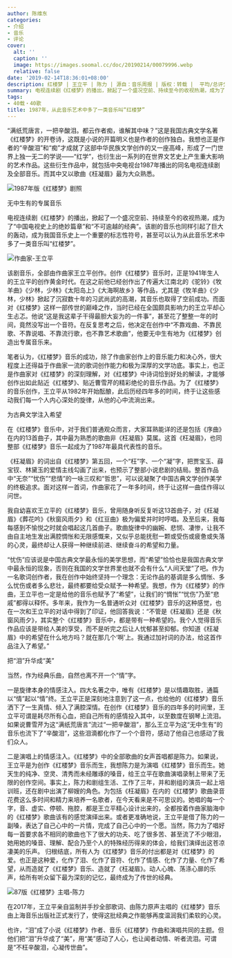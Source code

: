 ```yaml
---
author: 陈维东
categories:
- 介绍
- 音乐
- 评论
cover:
  alt: ''
  caption: ''
  image: https://images.soomal.cc/doc/20190214/00079996.webp
  relative: false
date: '2019-02-14T18:36:01+08:00'
description: 红楼梦 | 王立平 | 陈力 | 源自：音乐周报 | 版权：转载 |  平均/总评分：10.00/40
summary: 电视连续剧《红楼梦》的播出，掀起了一个盛况空前、持续至今的收视热潮，成为了“中国电视史上的绝妙篇章”和“不可逾越的经典”。该剧的音乐也同样引起了巨大的轰动，成为我国音乐史上一个重要的标志性符号，甚至可以认为从此音乐艺术中多了一类音乐叫“红楼梦”……
tags:
- 40载・40歌
title: 1987年，从此音乐艺术中多了一类音乐叫“红楼梦”
---
```


“满纸荒唐言，一把辛酸泪。都云作者痴，谁解其中味？”这是我国古典文学名著《红楼梦》的开卷诗，这既是小说的开篇明义也是作者的创作独白。我想也正是作者的“辛酸泪”和“痴”才成就了这部中华民族文学创作的又一座高峰，形成了一门世界上独一无二的学说――“红学”，也衍生出一系列的在世界文艺史上产生重大影响的艺术作品。这些衍生作品中，就包括中央电视台1987年播出的同名电视连续剧及全部音乐。而其中又以歌曲《枉凝眉》最为大众熟悉。

![1987年版《红楼梦》剧照](https://images.soomal.cc/doc/20190214/00079996.webp)





无中生有的专属音乐

电视连续剧《红楼梦》的播出，掀起了一个盛况空前、持续至今的收视热潮，成为了“中国电视史上的绝妙篇章”和“不可逾越的经典”。该剧的音乐也同样引起了巨大的轰动，成为我国音乐史上一个重要的标志性符号，甚至可以认为从此音乐艺术中多了一类音乐叫“红楼梦”。

![作曲家-王立平](https://images.soomal.cc/doc/20160917/00063333_01.webp)





该剧音乐，全部由作曲家王立平创作。创作《红楼梦》音乐时，正是1941年生人的王立平的创作黄金时代。在这之前他已经创作出了传遍大江南北的《驼铃》《牧羊曲》《少林，少林》《太阳岛上》《大海啊故乡》等作品，尤其是《牧羊曲》《少林，少林》掀起了沉寂数十年的习武尚武的高潮，其音乐也取得了空前成功。而面对《红楼梦》这样一部传世的巅峰之作，当时已经在全国颇具影响力的王立平却心生忐忑。他说“这是我这辈子干得最胆大妄为的一件事”，甚至花了整整一年的时间，竟然没写出一个音符。在反复思考之后，他决定在创作中“不靠戏曲、不靠民歌、不靠说唱、不靠流行歌，也不靠艺术歌曲”，他要无中生有地为《红楼梦》创造出专属音乐来。

笔者认为，《红楼梦》音乐的成功，除了作曲家创作上的音乐能力和决心外，很大程度上还得益于作曲家一流的歌词创作能力和极为深厚的文学功底。事实上，也正是作曲家对《红楼梦》的深刻理解，对《红楼梦》中诗词恰到好处的解读，才能够创作出如此贴近《红楼梦》、贴近曹雪芹的精彩绝伦的音乐作品。为了《红楼梦》的音乐创作，王立平从1982年开始酝酿，此后历经四年多的时间，终于让这些感动我们每一个人内心深处的旋律，从他的心中流淌出来。

为古典文学注入希望

在《红楼梦》音乐中，对于我们普通观众而言，大家耳熟能详的还是包括《序曲》在内的13首曲子，其中最为熟悉的歌曲非《枉凝眉》莫属。这首《枉凝眉》，也同整部《红楼梦》音乐一起成为了1987年最具代表性的音乐。

《枉凝眉》的词出自《红楼梦》第五回，一个“枉”字、一个“凝”字，把贾宝玉、薛宝钗、林黛玉的爱情主线勾画了出来，也预示了整部小说悲剧的结局。整首作品中“无奈”“忧伤”“悲情”的一咏三叹和“哲思”，可以说凝聚了中国古典文学创作美学的终极追求。面对这样一首词，作曲家花了一年多时间，终于让这样一曲佳作得以问世。

我自幼喜欢王立平的《红楼梦》音乐，曾用随身听反复听这13首曲子，对《枉凝眉》《葬花吟》《秋窗风雨夕》和《红豆曲》极为偏爱并时时哼唱。及至后来，我每每感到不愉悦之时就会唱起这几首曲子。歌曲旋律中的幽婉、悲悯、凄惨，让我不由自主地生发出满腔惆怅和无限感慨来，又似乎总能抚慰一颗或受伤或疲惫或失落的心灵，最终却让人获得一种继续前进、继续奋斗的希望和力量。

“忧伤”应该说是中国古典文学最永恒的美学思想，而“希望”恰恰也是我国古典文学中最永恒的现象，否则在我国的文学世界里也就不会有什么“人间天堂”了吧。作为一名歌词创作者，我在创作中始终坚持一个理念：无论作品的基调是多么惆怅、多么忧伤或者多么悲壮，最终都要给受众赋予一种希望。我想，作为《红楼梦》的作曲，王立平也一定是给他的音乐也赋予了“希望”，让我们的“惆怅”“忧伤”乃至“悲戚”都得以释怀。多年来，我作为一名普通听众对《红楼梦》音乐的这种感觉，也在一次和王立平的对话中得到了印证，他回答我说：“不管是《枉凝眉》还是《秋窗风雨夕》，其实整个《红楼梦》音乐中，都是带有一种希望的。我个人觉得音乐作品应该是带给人美的享受，而不是听完之后让人忧郁甚至抑郁。你知道《枉凝眉》中的希望在什么地方吗？就在那几个‘啊’上。我通过加衬词的办法，给这首作品注入了希望。”

把“泪”升华成“美”

当然，作为经典乐曲，自然也离不开一个“情”字。

一是旋律本身的情感注入。四大名著之中，唯有《红楼梦》是以情趣取胜，通篇以“情”起以“情”终。王立平正是深刻地注意到了这一点，也给他的《红楼梦》音乐洒下了一生真情、倾入了满腔深情。在创作《红楼梦》音乐的四年多的时间里，王立平可谓是耗尽所有心血，把自己所有的感情投入其中，以至数度在钢琴上流泪。如果说曹雪芹为这“满纸荒唐言”流过“一把辛酸泪”，那么王立平为这“无中生有”的音乐也流下了“辛酸泪”，这些泪滴都化作了一个个音符，感动了他自己也感动了我们众人。

二是演唱上的情感注入。《红楼梦》中的全部歌曲的女声首唱都是陈力。如果说，王立平是为创作《红楼梦》音乐而生，我想陈力是为演唱《红楼梦》音乐而生。她天生的纯净、空灵、清秀而未经雕琢的嗓音，给王立平在歌曲演唱录制上带来了无限的创作空间。事实上，陈力和剧组生活、工作了三年，并和剧组的演员一起上培训班，还在剧中出演了柳嫂的角色。为包括《枉凝眉》在内的《红楼梦》歌曲录音花费这么多时间和精力来培养一名歌者，在今天看来是不可思议的。她唱的每一个字，音、虚实、停顿、拖腔，都是王立平精心设计出来的，全都按着作曲家脑海中的《红楼梦》歌曲该有的感觉演绎出来。或者更准确地说，王立平是借了陈力的一副嗓，表达了自己心中的一片情，完成了自己心中的一个愿。当然，陈力为了唱好每一首要求各不相同的歌曲也下了很大的功夫、吃了很多苦、甚至流了不少眼泪，她用她的嗓音、理解、配合乃至个人的特殊经历得来的体会，给我们演绎出这苍凉凄美的乐声。
归根结底，所有人为《红楼梦》音乐的付出都是对《红楼梦》的爱。也正是这种爱，化作了泪、化作了音符、化作了情感、化作了力量、化作了希望，从而造就了《红楼梦》音乐、造就了《枉凝眉》。动人心魄、荡涤心扉的乐声，给所有听众留下最为深刻的记忆，最终成为了传世的经典。

![87版《红楼梦》主唱-陈力](https://images.soomal.cc/doc/20160917/00063336.webp)





在2017年，王立平亲自监制并手抄全部歌词、由陈力原声主唱的《红楼梦》音乐由上海音乐出版社正式发行了，使得这批经典之作能够再度温润我们柔软的心灵。

也许，“泪”成了小说《红楼梦》作者、音乐《红楼梦》作曲和演唱共同的主题。但他们把“泪”升华成了“美”，用“美”感动了人心，也让闻者动情、听者流泪。可谓是“不枉辛酸泪，心凝传世曲”。